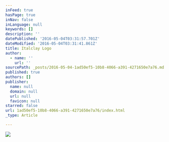 ```yaml
---
inFeed: true
hasPage: true
inNav: false
inLanguage: null
keywords: []
description: ''
datePublished: '2016-05-04T03:31:57.701Z'
dateModified: '2016-05-04T03:31:41.861Z'
title: Italclay Logo
author:
  - name: ''
    url: ''
sourcePath: _posts/2016-05-04-1ad50ef5-10b8-4066-a391-4271650e7a76.md
published: true
authors: []
publisher:
  name: null
  domain: null
  url: null
  favicon: null
starred: false
url: 1ad50ef5-10b8-4066-a391-4271650e7a76/index.html
_type: Article

---
```

![](https://the-grid-user-content.s3-us-west-2.amazonaws.com/92919f3b-bd7b-4813-ae1a-01349aea85dc.jpg)